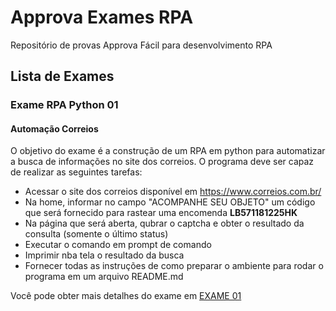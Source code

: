 # Approva Exames RPA
Repositório de provas Approva Fácil para desenvolvimento RPA

## Lista de Exames

### Exame RPA Python 01
#### Automação Correios

O objetivo do exame é a construção de um RPA em python para automatizar a busca de informações
no site dos correios. O programa deve ser capaz de realizar as seguintes tarefas:
- Acessar o site dos correios disponível em https://www.correios.com.br/
- Na home, informar no campo "ACOMPANHE SEU OBJETO" um código que será fornecido para rastear uma encomenda
**LB571181225HK**
- Na página que será aberta, qubrar o captcha e obter o resultado da consulta (somente o último status)
- Executar o comando em prompt de comando
- Imprimir nba tela o resultado da busca
- Fornecer todas as instruções de como preparar o ambiente para rodar o programa em um arquivo README.md

Você pode obter mais detalhes do exame em [EXAME 01](https://github.com/Saulorj/approva_exams_rpa/tree/main/exame_01)
